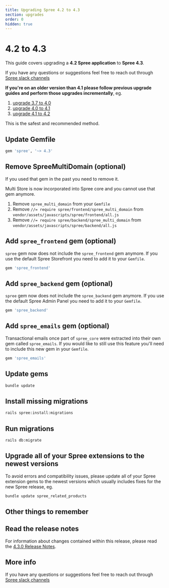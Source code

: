 ```yaml
---
title: Upgrading Spree 4.2 to 4.3
section: upgrades
order: 0
hidden: true
---
```


# 4.2 to 4.3

This guide covers upgrading a **4.2 Spree application** to **Spree 4.3**.

If you have any questions or suggestions feel free to reach out through [Spree slack channels](http://slack.spreecommerce.org/)

**If you're on an older version than 4.1 please follow previous upgrade guides and perform those upgrades incrementally**, eg.

1. [upgrade 3.7 to 4.0](/developer/upgrades/three-dot-seven-to-four-dot-oh.html)
2. [upgrade 4.0 to 4.1](/developer/upgrades/four-dot-oh-to-four-dot-one.html)
3. [upgrade 4.1 to 4.2](/developer/upgrades/four-dot-one-to-four-dot-two.html)

This is the safest and recommended method.

## Update Gemfile

```ruby
gem 'spree', '~> 4.3'
```

## Remove SpreeMultiDomain \(optional\)

If you used that gem in the past you need to remove it.

Multi Store is now incorporated into Spree core and you cannot use that gem anymore.

1. Remove `spree_multi_domain` from your `Gemfile`
2. Remove `//= require spree/frontend/spree_multi_domain` from `vendor/assets/javascripts/spree/frontend/all.js`
3. Remove `//= require spree/backend/spree_multi_domain` from `vendor/assets/javascripts/spree/backend/all.js`

## Add `spree_frontend` gem \(optional\)

`spree` gem now does not include the `spree_frontend` gem anymore. If you use the default Spree Storefront you need to add it to your `Gemfile`.

```ruby
gem 'spree_frontend'
```

## Add `spree_backend` gem \(optional\)

`spree` gem now does not include the `spree_backend` gem anymore. If you use the default Spree Admin Panel you need to add it to your `Gemfile`.

```ruby
gem 'spree_backend'
```

## Add `spree_emails` gem \(optional\)

Transactional emails once part of `spree_core` were extracted into their own gem called `spree_emails`. If you would like to still use this feature you'll need to include this new gem in your `Gemfile`.

```ruby
gem 'spree_emails'
```

## Update gems

```bash
bundle update
```

## Install missing migrations

```bash
rails spree:install:migrations
```

## Run migrations

```bash
rails db:migrate
```

## Upgrade all of your Spree extensions to the newest versions

To avoid errors and compatibility issues, please update all of your Spree extension gems to the newest versions which usually includes fixes for the new Spree release, eg.

```bash
bundle update spree_related_products
```

## Other things to remember

## Read the release notes

For information about changes contained within this release, please read the [4.3.0 Release Notes](https://guides.spreecommerce.org/release_notes/spree_4_3_0.html).

## More info

If you have any questions or suggestions feel free to reach out through [Spree slack channels](http://slack.spreecommerce.org/)

